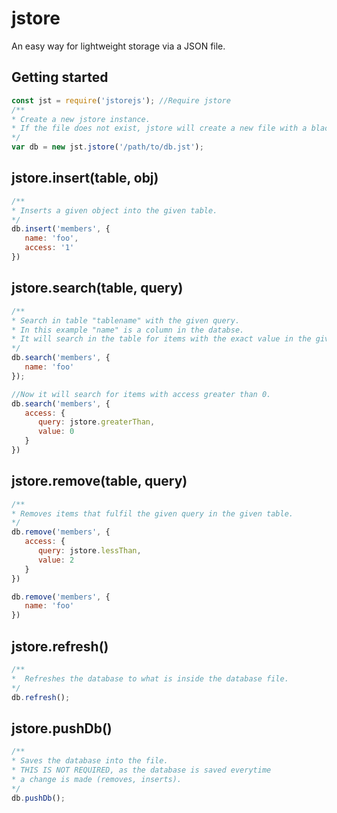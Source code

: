 # jstore
An easy way for lightweight storage via a JSON file.  

## Getting started
```javascript
const jst = require('jstorejs'); //Require jstore
/**
* Create a new jstore instance.
* If the file does not exist, jstore will create a new file with a black JSON.
*/
var db = new jst.jstore('/path/to/db.jst'); 
```

## jstore.insert(table, obj)
```javascript
/**
* Inserts a given object into the given table.
*/
db.insert('members', {
   name: 'foo',
   access: '1'
})
```

## jstore.search(table, query)
```javascript
/**
* Search in table "tablename" with the given query.
* In this example "name" is a column in the databse.
* It will search in the table for items with the exact value in the given column.
*/
db.search('members', {
   name: 'foo'
});

//Now it will search for items with access greater than 0.
db.search('members', {
   access: {
      query: jstore.greaterThan,
      value: 0
   }
})
```

## jstore.remove(table, query)
```javascript
/**
* Removes items that fulfil the given query in the given table.
*/
db.remove('members', {
   access: {
      query: jstore.lessThan,
      value: 2
   }
})

db.remove('members', {
   name: 'foo'
})
```

## jstore.refresh()
```javascript
/**
*  Refreshes the database to what is inside the database file.
*/
db.refresh();
```

## jstore.pushDb()
```javascript
/**
* Saves the database into the file.
* THIS IS NOT REQUIRED, as the database is saved everytime
* a change is made (removes, inserts).
*/
db.pushDb();
```
